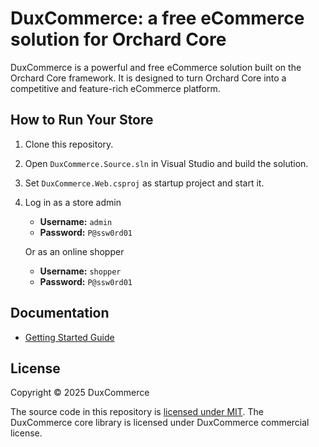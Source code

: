 # DuxCommerce: a free eCommerce solution for Orchard Core

DuxCommerce is a powerful and free eCommerce solution built on the Orchard Core framework. It is designed to turn Orchard Core into a competitive and feature-rich eCommerce platform.

## How to Run Your Store

1. Clone this repository.

2. Open `DuxCommerce.Source.sln` in Visual Studio and build the solution.

3. Set `DuxCommerce.Web.csproj` as startup project and start it.

4. Log in as a store admin

    * **Username:** `admin`
    * **Password:** `P@ssw0rd01`

    Or as an online shopper

    * **Username:** `shopper`
    * **Password:** `P@ssw0rd01`

## Documentation

- [Getting Started Guide](docs/getting-started/index.md)

## License

Copyright © 2025 DuxCommerce

The source code in this repository is [licensed under MIT](https://github.com/DuxCommerce/DuxCommerce.Source/blob/main/LICENSE.md). The DuxCommerce core library is licensed under DuxCommerce commercial license.
